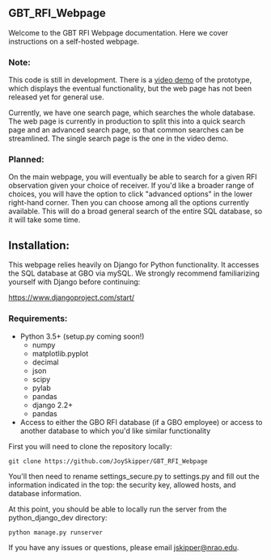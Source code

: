 ## GBT_RFI_Webpage

Welcome to the GBT RFI Webpage documentation. Here we cover instructions on a self-hosted webpage.  

### Note: 

This code is still in development. There is a [video demo](https://youtu.be/Fkr3nl05R9Y) of the prototype, which displays the eventual functionality, but the web page has not been released yet for general use. 


Currently, we have one search page, which searches the whole database. The web page is currently in production to split this into a quick search page and an advanced search page, so that common searches can be streamlined. The single search page is the one in the video demo.

### Planned: 

On the main webpage, you will eventually be able to search for a given RFI observation given your choice of receiver. If you'd like a broader range of choices, you will have the option to click "advanced options" in the lower right-hand corner. Then you can choose among all the options currently available. This will do a broad general search of the entire SQL database, so it will take some time.


## Installation: 

This webpage relies heavily on Django for Python functionality. It accesses the SQL database at GBO via mySQL. We strongly recommend familiarizing yourself with Django before continuing: 

https://www.djangoproject.com/start/

### Requirements: 

* Python 3.5+ (setup.py coming soon!)
    - numpy
    - matplotlib.pyplot 
    - decimal
    - json
    - scipy 
    - pylab
    - pandas
    - django 2.2+
    - pandas
* Access to either the GBO RFI database (if a GBO employee) or access to another database to which you'd like similar functionality

First you will need to clone the repository locally: 

```
git clone https://github.com/JoySkipper/GBT_RFI_Webpage
```

You'll then need to rename settings_secure.py to settings.py and fill out the information indicated in the top: the security key, allowed hosts, and database information.

At this point, you should be able to locally run the server from the python_django_dev directory: 

```
python manage.py runserver
```

If you have any issues or questions, please email jskipper@nrao.edu.



